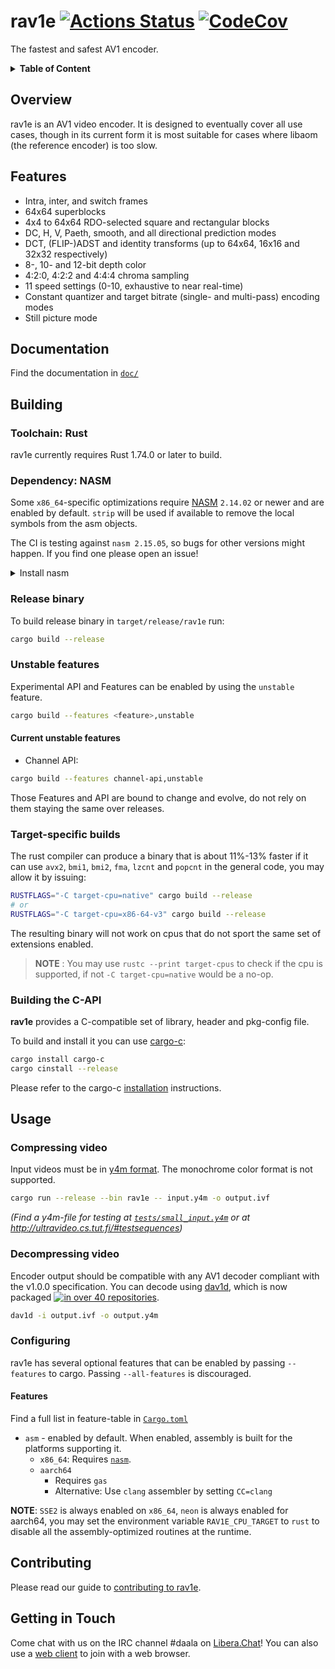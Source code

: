 # rav1e [![Actions Status][actions badge]][actions] [![CodeCov][codecov badge]][codecov]

The fastest and safest AV1 encoder.

<details>
<summary><b>Table of Content</b></summary>

- [Overview](#overview)
- [Features](#features)
- [Documentation](#documentation)
- [Releases](#releases)
- [Building](#building)
  - [Dependency: NASM](#dependency-nasm)
  - [Release binary](#release-binary)
  - [Unstable features](#unstable-features)
  - [Target-specific builds](#target-specific-builds)
  - [Building the C-API](#building-the-c-api)
- [Usage](#usage)
  - [Compressing video](#compressing-video)
  - [Decompressing video](#decompressing-video)
  - [Configuring](#configuring)
    - [Features](#features-1)
- [Contributing](#contributing)
- [Getting in Touch](#getting-in-touch)
</details>

## Overview
rav1e is an AV1 video encoder. It is designed to eventually cover all use cases, though in its current form it is most suitable for cases where libaom (the reference encoder) is too slow.

## Features
* Intra, inter, and switch frames
* 64x64 superblocks
* 4x4 to 64x64 RDO-selected square and rectangular blocks
* DC, H, V, Paeth, smooth, and all directional prediction modes
* DCT, (FLIP-)ADST and identity transforms (up to 64x64, 16x16 and 32x32 respectively)
* 8-, 10- and 12-bit depth color
* 4:2:0, 4:2:2 and 4:4:4 chroma sampling
* 11 speed settings (0-10, exhaustive to near real-time)
* Constant quantizer and target bitrate (single- and multi-pass) encoding modes
* Still picture mode

## Documentation
Find the documentation in [`doc/`](doc/README.md)

## Building

### Toolchain: Rust

rav1e currently requires Rust 1.74.0 or later to build.

### Dependency: NASM
Some `x86_64`-specific optimizations require [NASM](https://nasm.us/) `2.14.02` or newer and are enabled by default.
`strip` will be used if available to remove the local symbols from the asm objects.

The CI is testing against `nasm 2.15.05`, so bugs for other versions might happen. If you find one please open an issue!

<details>
<summary>
Install nasm
</summary>

**ubuntu 20.04** (`nasm 2.14.02`)
```sh
sudo apt install nasm
```
**ubuntu 18.04** (`nasm 2.14.02`)
```sh
sudo apt install nasm-mozilla
# link nasm into $PATH
sudo ln /usr/lib/nasm-mozilla/bin/nasm /usr/local/bin/
```
**fedora 31, 32** (`nasm 2.14.02`)
```sh
sudo dnf install nasm
```
**windows** (`nasm 2.15.05`) <br/>
Have a [NASM binary](https://www.nasm.us/pub/nasm/releasebuilds/) in your system PATH.
```sh
$NASM_VERSION="2.15.05" # or newer
$LINK="https://www.nasm.us/pub/nasm/releasebuilds/$NASM_VERSION/win64"
curl --ssl-no-revoke -LO "$LINK/nasm-$NASM_VERSION-win64.zip"
7z e -y "nasm-$NASM_VERSION-win64.zip" -o "C:\nasm"
# set path for the current sessions
set PATH="%PATH%;C:\nasm"
```
**macOS** (`nasm 2.15.05`)
```sh
brew install nasm
```

</details>

### Release binary
To build release binary in `target/release/rav1e` run:

```sh
cargo build --release
```

### Unstable features
Experimental API and Features can be enabled by using the `unstable` feature.

```sh
cargo build --features <feature>,unstable
```

#### Current unstable features
- Channel API:
```sh
cargo build --features channel-api,unstable
```


Those Features and API are bound to change and evolve, do not rely on them staying the same over releases.

### Target-specific builds
The rust compiler can produce a binary that is about 11%-13% faster if it can use `avx2`, `bmi1`, `bmi2`, `fma`, `lzcnt` and `popcnt` in the general code, you may allow it by issuing:

```sh
RUSTFLAGS="-C target-cpu=native" cargo build --release
# or
RUSTFLAGS="-C target-cpu=x86-64-v3" cargo build --release
```

The resulting binary will not work on cpus that do not sport the same set of extensions enabled.

> **NOTE** : You may use `rustc --print target-cpus` to check if the cpu is supported, if not `-C target-cpu=native` would be a no-op.

### Building the C-API
**rav1e** provides a C-compatible set of library, header and pkg-config file.

To build and install it you can use [cargo-c](https://crates.io/crates/cargo-c):

```sh
cargo install cargo-c
cargo cinstall --release
```

Please refer to the cargo-c [installation](https://github.com/lu-zero/cargo-c#installation) instructions.

## Usage
### Compressing video
Input videos must be in [y4m format](https://wiki.multimedia.cx/index.php/YUV4MPEG2). The monochrome color format is not supported.

```sh
cargo run --release --bin rav1e -- input.y4m -o output.ivf
```

_(Find a y4m-file for testing at [`tests/small_input.y4m`](tests/small_input.y4m) or at http://ultravideo.cs.tut.fi/#testsequences)_

### Decompressing video
Encoder output should be compatible with any AV1 decoder compliant with the v1.0.0 specification. You can decode using [dav1d](https://code.videolan.org/videolan/dav1d), which is now packaged [![in over 40 repositories](https://repology.org/badge/tiny-repos/dav1d.svg)](https://repology.org/project/dav1d/versions).

```sh
dav1d -i output.ivf -o output.y4m
```

### Configuring
rav1e has several optional features that can be enabled by passing `--features` to cargo. Passing `--all-features` is discouraged.

#### Features
Find a full list in feature-table in [`Cargo.toml`](Cargo.toml)

* `asm` - enabled by default. When enabled, assembly is built for the platforms supporting it.
  * `x86_64`: Requires [`nasm`](#dependency-nasm).
  * `aarch64`
    * Requires `gas`
    * Alternative: Use `clang` assembler by setting `CC=clang`

**NOTE**: `SSE2` is always enabled on `x86_64`, `neon` is always enabled for aarch64, you may set the environment variable `RAV1E_CPU_TARGET` to `rust` to disable all the assembly-optimized routines at the runtime.

## Contributing
Please read our guide to [contributing to rav1e](CONTRIBUTING.md).

## Getting in Touch
Come chat with us on the IRC channel #daala on [Libera.Chat](https://libera.chat/)! You can also use a [web client](https://web.libera.chat/?channel=#daala) to join with a web browser.


<!-- Links -->
[actions]: https://github.com/xiph/rav1e/actions
[codecov]: https://codecov.io/gh/xiph/rav1e

<!-- Badges -->
[actions badge]: https://github.com/xiph/rav1e/workflows/rav1e/badge.svg
[codecov badge]: https://codecov.io/gh/xiph/rav1e/branch/master/graph/badge.svg
